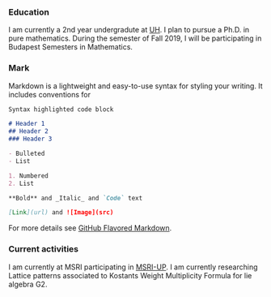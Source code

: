 ### Education

I am currently a 2nd year undergradute at [UH](http://www.uh.edu/nsm/math/). I plan to pursue a Ph.D. in pure mathematics. During the semester of Fall 2019, I will be participating in Budapest Semesters in Mathematics.

### Mark

Markdown is a lightweight and easy-to-use syntax for styling your writing. It includes conventions for

```markdown
Syntax highlighted code block

# Header 1
## Header 2
### Header 3

- Bulleted
- List

1. Numbered
2. List

**Bold** and _Italic_ and `Code` text

[Link](url) and ![Image](src)
```

For more details see [GitHub Flavored Markdown](https://guides.github.com/features/mastering-markdown/).

### Current activities
I am currently at MSRI participating in [MSRI-UP](http://www.msri.org/msri_ups/920). I am currently researching Lattice patterns associated to Kostants Weight Multiplicity Formula for lie algebra G2.

